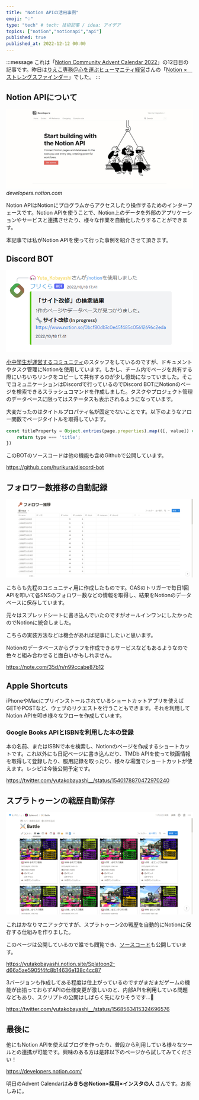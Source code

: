 ```yaml
---
title: "Notion APIの活用事例"
emoji: "💡"
type: "tech" # tech: 技術記事 / idea: アイデア
topics: ["notion","notionapi","api"]
published: true
published_at: 2022-12-12 00:00
---
```


:::message
これは「[Notion Community Advent Calendar 2022](https://adventar.org/calendars/8074)」の12日目の記事です。昨日は[りえこ専務＠心を運ぶヒューマニティ経営](https://twitter.com/rieko0510)さんの「[Notion ×　ストレングスファインダー](https://note.com/rieko0510/n/n15a1f908bad8)」でした。
:::

## Notion APIについて

![Notion APIのウェブサイト](/images/notion-api-advent-calendar-22/notion-api.jpg)*developers.notion.com*

Notion APIはNotionにプログラムからアクセスしたり操作するためのインターフェースです。Notion APIを使うことで、Notion上のデータを外部のアプリケーションやサービスと連携させたり、様々な作業を自動化したりすることができます。


本記事では私がNotion APIを使って行った事例を紹介させて頂きます。

## Discord BOT

![/notion query: サイト改修](/images/notion-api-advent-calendar-22/discord-notion-search.png)

[小中学生が運営するコミュニティ](https://hurikura.com)のスタッフをしているのですが、ドキュメントやタスク管理にNotionを使用しています。しかし、チーム内でページを共有する際にいちいちリンクをコピーして共有するのが少し億劫になっていました。そこでコミュニケーションはDiscordで行っているのでDiscord BOTにNotionのページを検索できるスラッシュコマンドを作成しました。タスクやプロジェクト管理のデータベースに限ってはステータスも表示されるようになっています。

大変だったのはタイトルプロパティ名が固定でないことです。以下のようなアロー関数でページタイトルを取得しています。

```js
const titleProperty = Object.entries(page.properties).map(([, value]) => value).find(({ type }) => {
    return type === 'title';
})
```

このBOTのソースコードは他の機能も含めGithubで公開しています。

https://github.com/hurikura/discord-bot

## フォロワー数推移の自動記録

![/notion query: サイト改修](/images/notion-api-advent-calendar-22/follower-data.png)


こちらも先程のコミュニティ用に作成したものです。GASのトリガーで毎日1回APIを叩いて各SNSのフォロワー数などの情報を取得し、結果をNotionのデータベースに保存しています。

元々はスプレッドシートに書き込んでいたのですがオールインワンにしたかったのでNotionに統合しました。

こちらの実装方法などは機会があれば記事にしたいと思います。

Notionのデータベースからグラフを作成できるサービスなどもあるようなので色々と組み合わせると面白いかもしれません。

https://note.com/35d/n/n99ccabe87b12


## Apple Shortcuts

iPhoneやMacにプリインストールされているショートカットアプリを使えばGETやPOSTなど、ウェブのリクエストを行うこともできます。それを利用してNotion APIを叩き様々なフローを作成しています。

### Google Books APIとISBNを利用した本の登録

本の名前、またはISBNで本を検索し、Notionのページを作成するショートカットです。これ以外にも日記ページに書き込んだり、TMDb APIを使って映画情報を取得して登録したり、服用記録を取ったり、様々な場面でショートカットが使えます。レシピは今後公開予定です。

https://twitter.com/yutakobayashi__/status/1540178870472970240

## スプラトゥーンの戦歴自動保存

![Splatoon Notion](/images/notion-api-advent-calendar-22/splatoon2-notion.png)

これはかなりマニアックですが、スプラトゥーン2の戦歴を自動的にNotionに保存する仕組みを作りました。

このページは公開しているので誰でも閲覧でき、[ソースコード](https://github.com/yutakobayashidev/splatoon-notion)も公開しています。

https://yutakobayashi.notion.site/Splatoon2-d66a5ae5905f4fc8b14636e138c4cc87


3バージョンも作成してある程度は仕上がっているのですがまだまだゲームの機能が出揃っておらずAPIの仕様変更が激しいのと、内部APIを利用している問題などもあり、スクリプトの公開はしばらく先になりそうです...🙏

https://twitter.com/yutakobayashi__/status/1568563415324696576

## 最後に

他にもNotion APIを使えばブログを作ったり、普段から利用している様々なツールとの連携が可能です。興味のある方は是非以下のページから試してみてください！

https://developers.notion.com/


明日のAdvent Calendarは**みきち@Notion×採用×インスタの人**
さんです。お楽しみに。